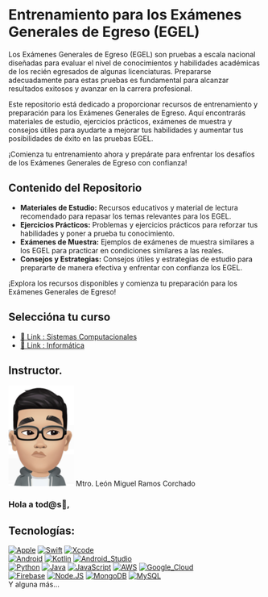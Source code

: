 
# Entrenamiento para los Exámenes Generales de Egreso (EGEL)

Los Exámenes Generales de Egreso (EGEL) son pruebas a escala nacional diseñadas para evaluar el nivel de conocimientos y habilidades académicas de los recién egresados de algunas licenciaturas. Prepararse adecuadamente para estas pruebas es fundamental para alcanzar resultados exitosos y avanzar en la carrera profesional.

Este repositorio está dedicado a proporcionar recursos de entrenamiento y preparación para los Exámenes Generales de Egreso. Aquí encontrarás materiales de estudio, ejercicios prácticos, exámenes de muestra y consejos útiles para ayudarte a mejorar tus habilidades y aumentar tus posibilidades de éxito en las pruebas EGEL.

¡Comienza tu entrenamiento ahora y prepárate para enfrentar los desafíos de los Exámenes Generales de Egreso con confianza!

## Contenido del Repositorio

- **Materiales de Estudio:** Recursos educativos y material de lectura recomendado para repasar los temas relevantes para los EGEL.
- **Ejercicios Prácticos:** Problemas y ejercicios prácticos para reforzar tus habilidades y poner a prueba tu conocimiento.
- **Exámenes de Muestra:** Ejemplos de exámenes de muestra similares a los EGEL para practicar en condiciones similares a las reales.
- **Consejos y Estrategias:** Consejos útiles y estrategias de estudio para prepararte de manera efectiva y enfrentar con confianza los EGEL.

¡Explora los recursos disponibles y comienza tu preparación para los Exámenes Generales de Egreso!
## Seleccióna tu curso
- [🔗 Link : Sistemas Computacionales](https://github.com/LeonRamos5366/SmartTeach/blob/main/SistemasComputacionales.md)
- [🔗 Link : Informática](https://github.com/LeonRamos5366/SmartTeach/blob/main/Informatica.md)

## Instructor.
<img src="./Images/leon.jpg" width="130" height="200" />  Mtro. León Miguel Ramos Corchado

### Hola a tod@s👋,

## Tecnologías:
[![Apple](https://img.shields.io/badge/iOS-999999?style=for-the-badge&logo=apple&logoColor=white&labelColor=101010)]()
[![Swift](https://img.shields.io/badge/Swift-FA7343?style=for-the-badge&logo=swift&logoColor=white&labelColor=101010)]()
[![Xcode](https://img.shields.io/badge/Xcode-1575F9?style=for-the-badge&logo=xcode&logoColor=white&labelColor=101010)]()
</br>
[![Android](https://img.shields.io/badge/Android-3DDC84?style=for-the-badge&logo=android&logoColor=white&labelColor=101010)]()
[![Kotlin](https://img.shields.io/badge/Kotlin-0095D5?style=for-the-badge&logo=kotlin&logoColor=white&labelColor=101010)]()
[![Android_Studio](https://img.shields.io/badge/Android_Studio-3DDC84?style=for-the-badge&logo=android-studio&logoColor=white&labelColor=101010)]()
</br>
[![Python](https://img.shields.io/badge/Python-yellow?style=for-the-badge&logo=python&logoColor=white&labelColor=101010)]()
[![Java](https://img.shields.io/badge/Java-007396?style=for-the-badge&logo=java&logoColor=white&labelColor=101010)]()
[![JavaScript](https://img.shields.io/badge/JavaScript-F7DF1E?style=for-the-badge&logo=javascript&logoColor=white&labelColor=101010)]()
[![AWS](https://img.shields.io/badge/AWS-232F3E?style=for-the-badge&logo=amazon-aws&logoColor=white&labelColor=101010)]()
[![Google_Cloud](https://img.shields.io/badge/Google_Cloud-4285F4?style=for-the-badge&logo=googlecloud&logoColor=white&labelColor=101010)]()
</br>
[![Firebase](https://img.shields.io/badge/Firebase-FFCA28?style=for-the-badge&logo=firebase&logoColor=white&labelColor=101010)]()
[![Node.JS](https://img.shields.io/badge/Node.JS-339933?style=for-the-badge&logo=node.js&logoColor=white&labelColor=101010)]()
[![MongoDB](https://img.shields.io/badge/MongoDB-47A248?style=for-the-badge&logo=mongodb&logoColor=white&labelColor=101010)]()
[![MySQL](https://img.shields.io/badge/MySQL-4479A1?style=for-the-badge&logo=mysql&logoColor=white&labelColor=101010)]()
</br>
Y alguna más...
